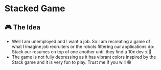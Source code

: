 ﻿# Stacked Game

## 🎮 The Idea
- Well I am unemployed and I want a job. So I am recreating a game of what I imagine job recruiters or the robots filtering our applications do: Stack our resumes on top of one another until they find a 10x dev :( 🤖
- The game is not fully depressing as it has vibrant colors inspired by the Stack game and it is very fun to play. Trust me if you will 😁
